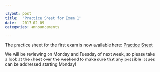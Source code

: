 ```yaml
---

layout: post
title:  "Practice Sheet for Exam 1"
date:   2017-02-09
categories: announcements 

---
```


The practice sheet for the first exam is now available here: [Practice Sheet](http://dkrashen.github.io/practice1.pdf)

We will be reviewing on Monday and Tuesday of next week, so please take a look at the sheet over the weekend to make sure that any possible issues can be addressed starting Monday!